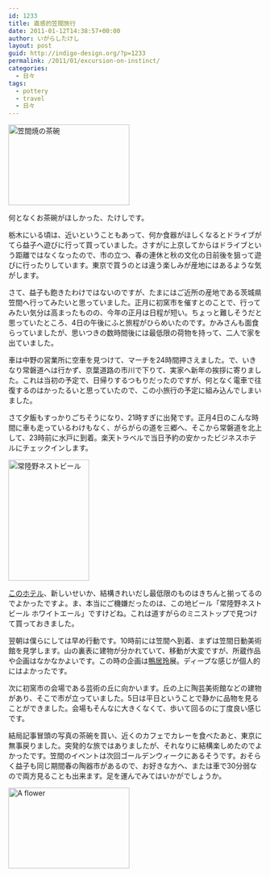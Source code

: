 ```yaml
---
id: 1233
title: 直感的笠間旅行
date: 2011-01-12T14:38:57+00:00
author: いがらしたけし
layout: post
guid: http://indigo-design.org/?p=1233
permalink: /2011/01/excursion-on-instinct/
categories:
  - 日々
tags:
  - pottery
  - travel
  - 日々
---
```

<a href="http://photozou.jp/photo/show/120767/64003157"><img src="http://art23.photozou.jp/pub/767/120767/photo/64003157.jpg" alt="笠間焼の茶碗" width="240" height="160" /></a>

何となくお茶碗がほしかった、たけしです。

栃木にいる頃は、近いということもあって、何か食器がほしくなるとドライブがてら益子へ遊びに行って買っていました。さすがに上京してからはドライブという距離ではなくなったので、市の立つ、春の連休と秋の文化の日前後を狙って遊びに行ったりしています。東京で買うのとは違う楽しみが産地にはあるような気がします。

さて、益子も飽きたわけではないのですが、たまにはご近所の産地である茨城県笠間へ行ってみたいと思っていました。正月に初窯市を催すとのことで、行ってみたい気分は高まったものの、今年の正月は日程が短い。ちょっと難しそうだと思っていたところ、4日の午後にふと旅程がひらめいたのです。かみさんも面食らっていましたが、思いつきの数時間後には最低限の荷物を持って、二人で家を出ていました。
<!--more-->
車は中野の営業所に空車を見つけて、マーチを24時間押さえました。で、いきなり常磐道へは行かず、京葉道路の市川で下りて、実家へ新年の挨拶に寄りました。これは当初の予定で、日帰りするつもりだったのですが、何となく電車で往復するのはかったるいと思っていたので、この小旅行の予定に組み込んでしまいました。

さて夕飯もすっかりごちそうになり、21時すぎに出発です。正月4日のこんな時間に車も走っているわけもなく、がらがらの道を三郷へ、そこから常磐道を北上して、23時前に水戸に到着。楽天トラベルで当日予約の安かったビジネスホテルにチェックインします。

<a href="http://photozou.jp/photo/show/120767/64003124"><img src="http://art27.photozou.jp/pub/767/120767/photo/64003124.jpg" alt="常陸野ネストビール" width="160" height="240" /></a>

<a href="http://travel.rakuten.co.jp/HOTEL/44177/44177.html">このホテル</a>、新しいせいか、結構きれいだし最低限のものはきちんと揃ってるのでよかったですよ。ま、本当にご機嫌だったのは、この地ビール「常陸野ネストビール ホワイトエール」ですけどね。これは道すがらのミニストップで見つけて買っておきました。

翌朝は僕らにしては早め行動です。10時前には笠間へ到着、まずは笠間日動美術館を見学します。山の裏表に建物が分かれていて、移動が大変ですが、所蔵作品や企画はなかなかよいです。この時の企画は<a href="http://www.google.co.jp/search?sourceid=chrome&ie=UTF-8&q=%E9%B4%A8%E5%B1%85%E7%8E%B2">鴨居玲</a>展。ディープな感じが個人的にはよかったです。

次に初窯市の会場である芸術の丘に向かいます。丘の上に陶芸美術館などの建物があり、そこで市が立っていました。5日は平日ということで静かに品物を見ることができました。会場もそんなに大きくなくて、歩いて回るのに丁度良い感じです。

結局記事冒頭の写真の茶碗を買い、近くのカフェでカレーを食べたあと、東京に無事戻りました。突発的な旅ではありましたが、それなりに結構楽しめたのでよかったです。笠間のイベントは次回ゴールデンウィークにあるそうです。おそらく益子も同じ期間春の陶器市があるので、お好きな方へ、または車で30分弱なので両方見ることも出来ます。足を運んでみてはいかがでしょうか。

<a href="http://photozou.jp/photo/show/120767/64003143"><img src="http://art40.photozou.jp/pub/767/120767/photo/64003143.jpg" alt="A flower" width="240" height="160" /></a>